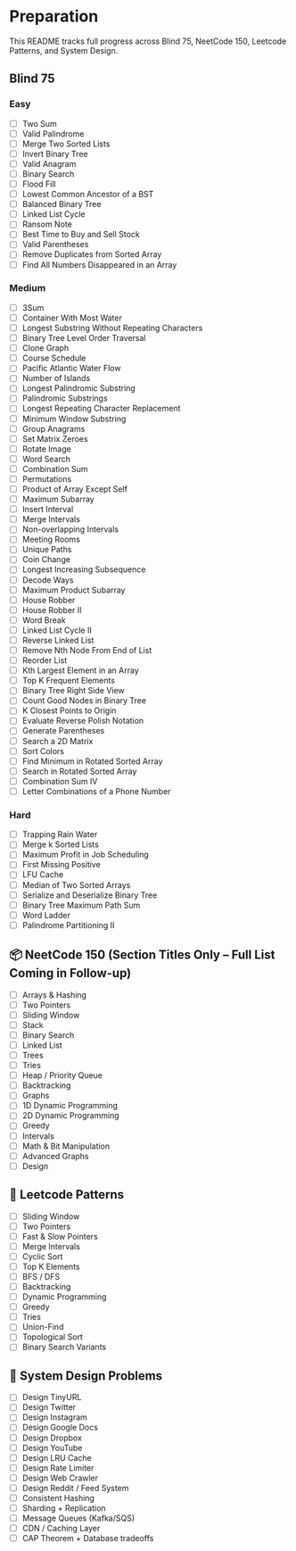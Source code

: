 # Preparation

This README tracks full progress across Blind 75, NeetCode 150, Leetcode Patterns, and System Design.

## Blind 75

### Easy
- [ ] Two Sum
- [ ] Valid Palindrome
- [ ] Merge Two Sorted Lists
- [ ] Invert Binary Tree
- [ ] Valid Anagram
- [ ] Binary Search
- [ ] Flood Fill
- [ ] Lowest Common Ancestor of a BST
- [ ] Balanced Binary Tree
- [ ] Linked List Cycle
- [ ] Ransom Note
- [ ] Best Time to Buy and Sell Stock
- [ ] Valid Parentheses
- [ ] Remove Duplicates from Sorted Array
- [ ] Find All Numbers Disappeared in an Array

### Medium
- [ ] 3Sum
- [ ] Container With Most Water
- [ ] Longest Substring Without Repeating Characters
- [ ] Binary Tree Level Order Traversal
- [ ] Clone Graph
- [ ] Course Schedule
- [ ] Pacific Atlantic Water Flow
- [ ] Number of Islands
- [ ] Longest Palindromic Substring
- [ ] Palindromic Substrings
- [ ] Longest Repeating Character Replacement
- [ ] Minimum Window Substring
- [ ] Group Anagrams
- [ ] Set Matrix Zeroes
- [ ] Rotate Image
- [ ] Word Search
- [ ] Combination Sum
- [ ] Permutations
- [ ] Product of Array Except Self
- [ ] Maximum Subarray
- [ ] Insert Interval
- [ ] Merge Intervals
- [ ] Non-overlapping Intervals
- [ ] Meeting Rooms
- [ ] Unique Paths
- [ ] Coin Change
- [ ] Longest Increasing Subsequence
- [ ] Decode Ways
- [ ] Maximum Product Subarray
- [ ] House Robber
- [ ] House Robber II
- [ ] Word Break
- [ ] Linked List Cycle II
- [ ] Reverse Linked List
- [ ] Remove Nth Node From End of List
- [ ] Reorder List
- [ ] Kth Largest Element in an Array
- [ ] Top K Frequent Elements
- [ ] Binary Tree Right Side View
- [ ] Count Good Nodes in Binary Tree
- [ ] K Closest Points to Origin
- [ ] Evaluate Reverse Polish Notation
- [ ] Generate Parentheses
- [ ] Search a 2D Matrix
- [ ] Sort Colors
- [ ] Find Minimum in Rotated Sorted Array
- [ ] Search in Rotated Sorted Array
- [ ] Combination Sum IV
- [ ] Letter Combinations of a Phone Number

### Hard
- [ ] Trapping Rain Water
- [ ] Merge k Sorted Lists
- [ ] Maximum Profit in Job Scheduling
- [ ] First Missing Positive
- [ ] LFU Cache
- [ ] Median of Two Sorted Arrays
- [ ] Serialize and Deserialize Binary Tree
- [ ] Binary Tree Maximum Path Sum
- [ ] Word Ladder
- [ ] Palindrome Partitioning II

## 📦 NeetCode 150 (Section Titles Only – Full List Coming in Follow-up)
- [ ] Arrays & Hashing
- [ ] Two Pointers
- [ ] Sliding Window
- [ ] Stack
- [ ] Binary Search
- [ ] Linked List
- [ ] Trees
- [ ] Tries
- [ ] Heap / Priority Queue
- [ ] Backtracking
- [ ] Graphs
- [ ] 1D Dynamic Programming
- [ ] 2D Dynamic Programming
- [ ] Greedy
- [ ] Intervals
- [ ] Math & Bit Manipulation
- [ ] Advanced Graphs
- [ ] Design

## 🎯 Leetcode Patterns
- [ ] Sliding Window
- [ ] Two Pointers
- [ ] Fast & Slow Pointers
- [ ] Merge Intervals
- [ ] Cyclic Sort
- [ ] Top K Elements
- [ ] BFS / DFS
- [ ] Backtracking
- [ ] Dynamic Programming
- [ ] Greedy
- [ ] Tries
- [ ] Union-Find
- [ ] Topological Sort
- [ ] Binary Search Variants

## 🧱 System Design Problems
- [ ] Design TinyURL
- [ ] Design Twitter
- [ ] Design Instagram
- [ ] Design Google Docs
- [ ] Design Dropbox
- [ ] Design YouTube
- [ ] Design LRU Cache
- [ ] Design Rate Limiter
- [ ] Design Web Crawler
- [ ] Design Reddit / Feed System
- [ ] Consistent Hashing
- [ ] Sharding + Replication
- [ ] Message Queues (Kafka/SQS)
- [ ] CDN / Caching Layer
- [ ] CAP Theorem + Database tradeoffs
